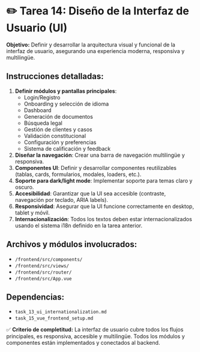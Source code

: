 # ✏️ Tarea 14: Diseño de la Interfaz de Usuario (UI)

**Objetivo:** Definir y desarrollar la arquitectura visual y funcional de la interfaz de usuario, asegurando una experiencia moderna, responsiva y multilingüe.

## Instrucciones detalladas:
1. **Definir módulos y pantallas principales**:
   - Login/Registro
   - Onboarding y selección de idioma
   - Dashboard
   - Generación de documentos
   - Búsqueda legal
   - Gestión de clientes y casos
   - Validación constitucional
   - Configuración y preferencias
   - Sistema de calificación y feedback
2. **Diseñar la navegación**: Crear una barra de navegación multilingüe y responsiva.
3. **Componentes UI**: Definir y desarrollar componentes reutilizables (tablas, cards, formularios, modales, loaders, etc.).
4. **Soporte para dark/light mode**: Implementar soporte para temas claro y oscuro.
5. **Accesibilidad**: Garantizar que la UI sea accesible (contraste, navegación por teclado, ARIA labels).
6. **Responsividad**: Asegurar que la UI funcione correctamente en desktop, tablet y móvil.
7. **Internacionalización**: Todos los textos deben estar internacionalizados usando el sistema i18n definido en la tarea anterior.

## Archivos y módulos involucrados:
- `/frontend/src/components/`
- `/frontend/src/views/`
- `/frontend/src/router/`
- `/frontend/src/App.vue`

## Dependencias:
- `task_13_ui_internationalization.md`
- `task_15_vue_frontend_setup.md`

✅ **Criterio de completitud:** La interfaz de usuario cubre todos los flujos principales, es responsiva, accesible y multilingüe. Todos los módulos y componentes están implementados y conectados al backend. 